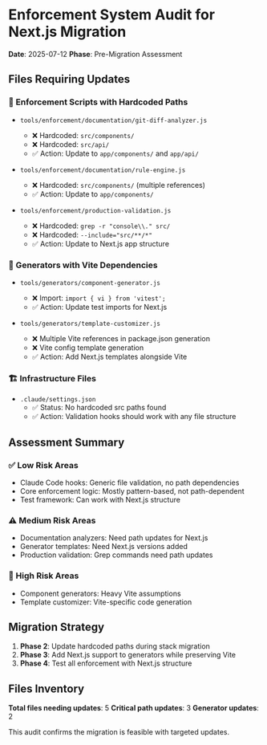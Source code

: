 # Enforcement System Audit for Next.js Migration

**Date**: 2025-07-12
**Phase**: Pre-Migration Assessment

## Files Requiring Updates

### 🔧 Enforcement Scripts with Hardcoded Paths
- `tools/enforcement/documentation/git-diff-analyzer.js`
  - ❌ Hardcoded: `src/components/`
  - ❌ Hardcoded: `src/api/`
  - ✅ Action: Update to `app/components/` and `app/api/`

- `tools/enforcement/documentation/rule-engine.js`
  - ❌ Hardcoded: `src/components/` (multiple references)
  - ✅ Action: Update to `app/components/`

- `tools/enforcement/production-validation.js`
  - ❌ Hardcoded: `grep -r "console\\." src/`
  - ❌ Hardcoded: `--include="src/**/*"`
  - ✅ Action: Update to Next.js app structure

### 🎯 Generators with Vite Dependencies
- `tools/generators/component-generator.js`
  - ❌ Import: `import { vi } from 'vitest';`
  - ✅ Action: Update test imports for Next.js

- `tools/generators/template-customizer.js`
  - ❌ Multiple Vite references in package.json generation
  - ❌ Vite config template generation
  - ✅ Action: Add Next.js templates alongside Vite

### 🏗️ Infrastructure Files
- `.claude/settings.json`
  - ✅ Status: No hardcoded src paths found
  - ✅ Action: Validation hooks should work with any file structure

## Assessment Summary

### ✅ Low Risk Areas
- Claude Code hooks: Generic file validation, no path dependencies
- Core enforcement logic: Mostly pattern-based, not path-dependent
- Test framework: Can work with Next.js structure

### ⚠️ Medium Risk Areas  
- Documentation analyzers: Need path updates for Next.js
- Generator templates: Need Next.js versions added
- Production validation: Grep commands need path updates

### 🚨 High Risk Areas
- Component generators: Heavy Vite assumptions
- Template customizer: Vite-specific code generation

## Migration Strategy
1. **Phase 2**: Update hardcoded paths during stack migration
2. **Phase 3**: Add Next.js support to generators while preserving Vite
3. **Phase 4**: Test all enforcement with Next.js structure

## Files Inventory
**Total files needing updates**: 5
**Critical path updates**: 3
**Generator updates**: 2

This audit confirms the migration is feasible with targeted updates.